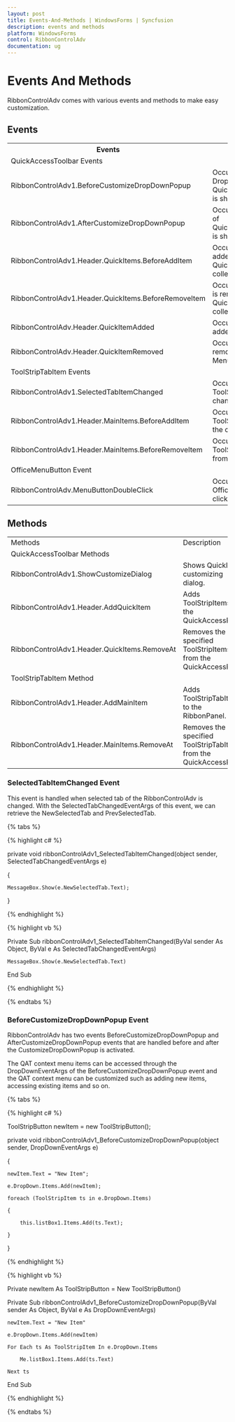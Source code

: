 ```yaml
---
layout: post
title: Events-And-Methods | WindowsForms | Syncfusion
description: events and methods
platform: WindowsForms
control: RibbonControlAdv 
documentation: ug
---
```


# Events And Methods

RibbonControlAdv comes with various events and methods to make easy customization.

## Events

<table>
<tr>
<th>
Events</th><th>
Description</th><th>
EventArgs</th></tr>
<tr>
<td colspan = "4">
QuickAccessToolbar Events</td></tr>
<tr>
<td>
RibbonControlAdv1.BeforeCustomizeDropDownPopup</td><td>
Occurs before the DropDown of QuickItemsDropDownButton is shown.</td><td>
DropDownEventArgs</td></tr>
<tr>
<td>
RibbonControlAdv1.AfterCustomizeDropDownPopup</td><td>
Occurs after the DropDown of QuickItemsDropDownButton is shown.</td><td>
EventArgs</td></tr>
<tr>
<td>
RibbonControlAdv1.Header.QuickItems.BeforeAddItem</td><td>
Occurs before ToolStripItem added to the QuickAccessPanel collection.</td><td>
RibbonItemsEventArgs</td></tr>
<tr>
<td>
RibbonControlAdv1.Header.QuickItems.BeforeRemoveItem</td><td>
Occurs before ToolStripItem is removed from the QuickAccessPanel collection.</td><td>
RibbonItemsEventArgs</td></tr>
<tr>
<td>
RibbonControlAdv.Header.QuickItemAdded</td><td>
Occurs when an item is added to the Quick Menu.</td><td>
ToolStripItemEventArgs</td></tr>
<tr>
<td>
RibbonControlAdv.Header.QuickItemRemoved</td><td>
Occurs when an item is removed from the Quick Menu.</td><td>
ToolStripItemEventArgs</td></tr>
<tr>
<td colspan = "4">
ToolStripTabItem Events</td></tr>
<tr>
<td>
RibbonControlAdv1.SelectedTabItemChanged</td><td>
Occurs when selected ToolStripTabItem has changed.</td><td>
SelectedTabChangedEventArgs</td></tr>
<tr>
<td>
RibbonControlAdv1.Header.MainItems.BeforeAddItem</td><td>
Occurs before a ToolStripItem is added to the collection.</td><td>
RibbonItemEventArgs</td></tr>
<tr>
<td>
RibbonControlAdv1.Header.MainItems.BeforeRemoveItem</td><td>
Occurs before a ToolStripItem is removed from the collection.</td><td>
RibbonItemEventArgs</td></tr>
<tr>
<td colspan = "4">
OfficeMenuButton Event</td></tr>
<tr>
<td>
RibbonControlAdv.MenuButtonDoubleClick</td><td>
Occurs when the OfficeMenuButton is double clicked.</td><td>
EventArgs</td></tr>
</table>

## Methods

<table>
<tr>
<td>
Methods</td><td>
Description</td></tr>
<tr>
<td colspan = "2">
QuickAccessToolbar Methods</td></tr>
<tr>
<td>
RibbonControlAdv1.ShowCustomizeDialog</td><td>
Shows QuickItems customizing dialog.</td></tr>
<tr>
<td>
RibbonControlAdv1.Header.AddQuickItem</td><td>
Adds ToolStripItems to the QuickAccessPanel.</td></tr>
<tr>
<td>
RibbonControlAdv1.Header.QuickItems.RemoveAt</td><td>
Removes the specified ToolStripItems from the QuickAccessPanel.</td></tr>
<tr>
<td colspan = "2">
ToolStripTabItem Method</td></tr>
<tr>
<td>
RibbonControlAdv1.Header.AddMainItem</td><td>
Adds ToolStripTabItems to the RibbonPanel.</td></tr>
<tr>
<td>
RibbonControlAdv1.Header.MainItems.RemoveAt</td><td>
Removes the specified ToolStripTabItems from the QuickAccessPanel.</td></tr>
</table>

### SelectedTabItemChanged Event

This event is handled when selected tab of the RibbonControlAdv is changed. With the SelectedTabChangedEventArgs of this event, we can retrieve the NewSelectedTab and PrevSelectedTab.

{% tabs %}

{% highlight c# %}

private void ribbonControlAdv1_SelectedTabItemChanged(object sender, SelectedTabChangedEventArgs e)

{

    MessageBox.Show(e.NewSelectedTab.Text);

}

{% endhighlight %}

{% highlight vb %}

Private Sub ribbonControlAdv1_SelectedTabItemChanged(ByVal sender As Object, ByVal e As SelectedTabChangedEventArgs)

    MessageBox.Show(e.NewSelectedTab.Text)

End Sub

{% endhighlight %}

{% endtabs %}

### BeforeCustomizeDropDownPopup Event

RibbonControlAdv has two events BeforeCustomizeDropDownPopup and AfterCustomizeDropDownPopup events that are handled before and after the CustomizeDropDownPopup is activated.

The QAT context menu items can be accessed through the DropDownEventArgs of the BeforeCustomizeDropDownPopup event and the QAT context menu can be customized such as adding new items, accessing existing items and so on.

{% tabs %}

{% highlight c# %}

ToolStripButton newItem = new ToolStripButton();

private void ribbonControlAdv1_BeforeCustomizeDropDownPopup(object sender, DropDownEventArgs e)

{

    newItem.Text = "New Item";

    e.DropDown.Items.Add(newItem);

    foreach (ToolStripItem ts in e.DropDown.Items)

    {

        this.listBox1.Items.Add(ts.Text);

    }

} 

{% endhighlight %}

{% highlight vb %}

Private newItem As ToolStripButton = New ToolStripButton()

Private Sub ribbonControlAdv1_BeforeCustomizeDropDownPopup(ByVal sender As Object, ByVal e As DropDownEventArgs)

    newItem.Text = "New Item"

    e.DropDown.Items.Add(newItem)

    For Each ts As ToolStripItem In e.DropDown.Items

        Me.listBox1.Items.Add(ts.Text)

    Next ts

End Sub

{% endhighlight %}

{% endtabs %}